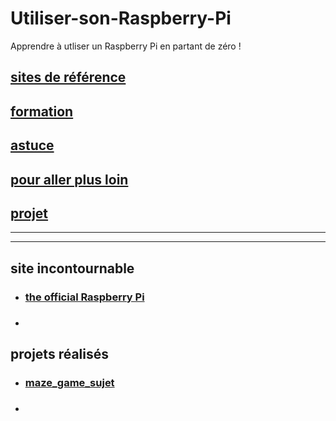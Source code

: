 # Utiliser-son-Raspberry-Pi
Apprendre à utliser un Raspberry Pi en partant de zéro !


## [sites de référence](#sites)

## [formation](#formation)

## [astuce](#astuce)

## [pour aller plus loin](#loin)

## [projet](#projet)


------------------------------------------------------------------------------------------------
------------------------------------------------------------------------------------------------
## <a name="sites"></a> site incontournable
* ### [the official Raspberry Pi](https://www.raspberrypi.org/)
* ### []()


## <a name="projet"></a> projets réalisés
* ### [maze_game_sujet](https://github.com/Math13Net/Utiliser-son-Raspberry-Pi/blob/master/maze_game_solution.pdf)
* ### []()
